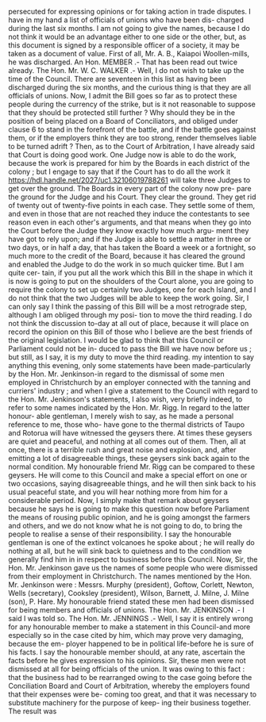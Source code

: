 persecuted for expressing opinions or for taking action in trade disputes. I have in my hand a list of officials of unions who have been dis- charged during the last six months. I am not going to give the names, because I do not think it would be an advantage either to one side or the other, but, as this document is signed by a responsible officer of a society, it may be taken as a document of value. First of all, Mr. A. B., Kaiapoi Woollen-mills, he was discharged. An Hon. MEMBER .- That has been read out twice already. The Hon. Mr. W. C. WALKER .- Well, I do not wish to take up the time of the Council. There are seventeen in this list as having been discharged during the six months, and the curious thing is that they are all officials of unions. Now, I admit the Bill goes so far as to protect these people during the currency of the strike, but is it not reasonable to suppose that they should be protected still further ? Why should they be in the position of being placed on a Board of Conciliators, and obliged under clause 6 to stand in the forefront of the battle, and if the battle goes against them, or if the employers think they are too strong, render themselves liable to be turned adrift ? Then, as to the Court of Arbitration, I have already said that Court is doing good work. One Judge now is able to do the work, because the work is prepared for him by the Boards in each district of the colony ; but I engage to say that if the Court has to do all the work it https://hdl.handle.net/2027/uc1.32106019788261 will take three Judges to get over the ground. The Boards in every part of the colony now pre- pare the ground for the Judge and his Court. They clear the ground. They get rid of twenty out of twenty-five points in each case. They settle some of them, and even in those that are not reached they induce the contestants to see reason even in each other's arguments, and that means when they go into the Court before the Judge they know exactly how much argu- ment they have got to rely upon; and if the Judge is able to settle a matter in three or two days, or in half a day, that has taken the Board a week or a fortnight, so much more to the credit of the Board, because it has cleared the ground and enabled the Judge to do the work in so much quicker time. But I am quite cer- tain, if you put all the work which this Bill in the shape in which it is now is going to put on the shoulders of the Court alone, you are going to require the colony to set up certainly two Judges, one for each Island, and I do not think that the two Judges will be able to keep the work going. Sir, I can only say I think the passing of this Bill will be a most retrograde step, although I am obliged through my posi- tion to move the third reading. I do not think the discussion to-day at all out of place, because it will place on record the opinion on this Bill of those who I believe are the best friends of the original legislation. I would be glad to think that this Council or Parliament could not be in- duced to pass the Bill we have now before us ; but still, as I say, it is my duty to move the third reading. my intention to say anything this evening, only some statements have been made-particularly by the Hon. Mr. Jenkinson-in regard to the dismissal of some men employed in Christchurch by an employer connected with the tanning and curriers' industry ; and when I give a statement to the Council with regard to the Hon. Mr. Jenkinson's statements, I also wish, very briefly indeed, to refer to some names indicated by the Hon. Mr. Rigg. In regard to the latter honour- able gentleman, I merely wish to say, as he made a personal reference to me, those who- have gone to the thermal districts of Taupo and Rotorua will have witnessed the geysers there. At times these geysers are quiet and peaceful, and nothing at all comes out of them. Then, all at once, there is a terrible rush and great noise and explosion, and, after emitting a lot of disagreeable things, these geysers sink back again to the normal condition. My honourable friend Mr. Rigg can be compared to these geysers. He will come to this Council and make a special effort on one or two occasions, saying disagreeable things, and he will then sink back to his usual peaceful state, and you will hear nothing more from him for a considerable period. Now, I simply make that remark about geysers because he says he is going to make this question now before Parliament the means of rousing public opinion, and he is going amongst the farmers and others, and we do not know what he is not going to do, to bring the people to realise a sense of their responsibility. I say the honourable gentleman is one of the extinct volcanoes he spoke about ; he will really do nothing at all, but he will sink back to quietness and to the condition we generally find him in in respect to business before this Council. Now, Sir, the Hon. Mr. Jenkinson gave us the names of some people who were dismissed from their employment in Christchurch. The names mentioned by the Hon. Mr. Jenkinson were : Messrs. Murphy (president), Goftow, Corlett, Newton, Wells (secretary), Cooksley (president), Wilson, Barnett, J. Milne, J. Milne (son), P. Hare. My honourable friend stated these men had been dismissed for being members and officials of unions. The Hon. Mr. JENKINSON .- I said I was told so. The Hon. Mr. JENNINGS .- Well, I say it is entirely wrong for any honourable member to make a statement in this Council-and more especially so in the case cited by him, which may prove very damaging, because the em- ployer happened to be in political life-before he is sure of his facts. I say the honourable member should, at any rate, ascertain the facts before he gives expression to his opinions. Sir, these men were not dismissed at all for being officials of the union. It was owing to this fact : that the business had to be rearranged owing to the case going before the Conciliation Board and Court of Arbitration, whereby the employers found that their expenses were be- coming too great, and that it was necessary to substitute machinery for the purpose of keep- ing their business together. The result was 